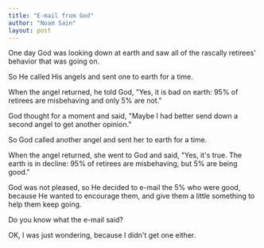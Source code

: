 ```yaml
---
title: "E-mail from God"
author: "Noam Sain"
layout: post
---
```


One day God was looking down at earth and saw all of the rascally retirees' behavior that was going on.

So He called His angels and sent one to earth for a time.

When the angel returned, he told God, "Yes, it is bad on earth: 95% of retirees are misbehaving and only 5% are not."

God thought for a moment and said, "Maybe I had better send down a second angel to get another opinion."

So God called another angel and sent her to earth for a time.

When the angel returned, she went to God and said, "Yes, it's true. The earth is in decline: 95% of retirees are misbehaving, but 5% are being good."

God was not pleased, so He decided to e-mail the 5% who were good, because He wanted to encourage them, and give them a little something to help them keep going.

Do you know what the e-mail said?

OK, I was just wondering, because I didn't get one either.